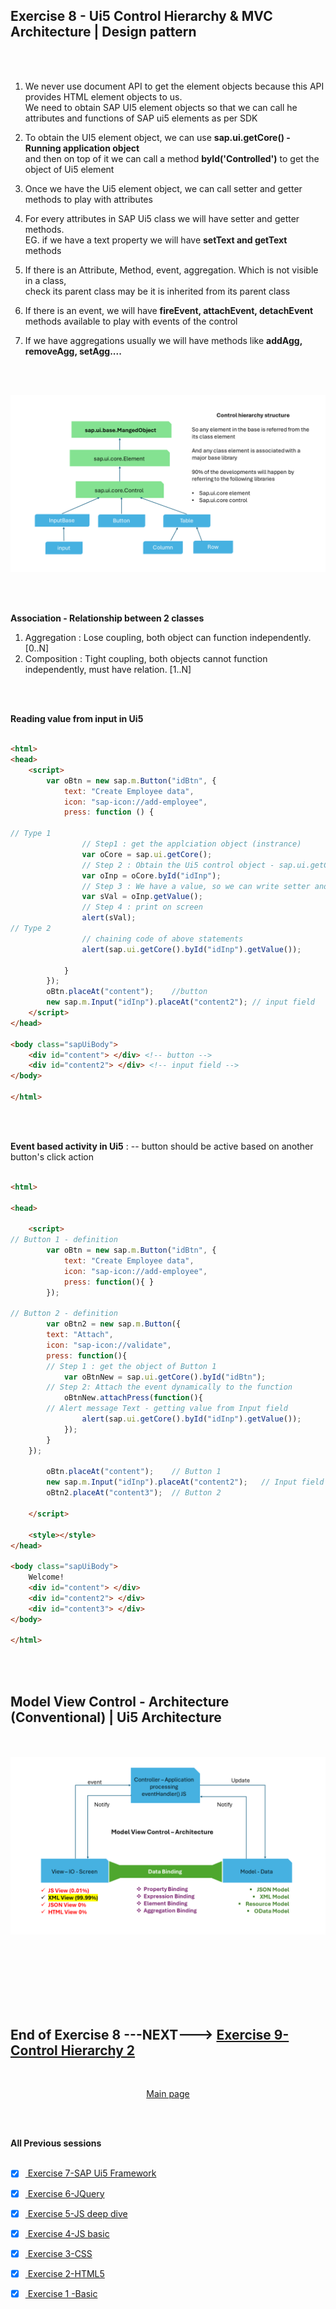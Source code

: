 ## Exercise 8 - Ui5 Control Hierarchy & MVC Architecture | Design pattern

</br></br>

1. We never use document API to get the element objects because this API provides HTML element objects to us.
</br> We need to obtain SAP UI5 element objects so that we can call he attributes and functions of SAP ui5 elements as per SDK

2. To obtain the UI5 element object, we can use **sap.ui.getCore() - Running application object**
 </br> and then on top of it we can call a method **byId('Controlled')** to get the object of Ui5 element

3. Once we have the Ui5 element object, we can call setter and getter methods to play with attributes

4. For every attributes in SAP Ui5 class we will have setter and getter methods. 
</br> EG. if we have a text property we will have **setText and getText** methods

5. If there is an Attribute, Method, event, aggregation. Which is not visible in a class, 
</br> check its parent class may be it is inherited from its parent class

6. If there is an event, we will have **fireEvent, attachEvent, detachEvent** methods available to play with events of the control

7. If we have aggregations usually we will have methods like **addAgg, removeAgg, setAgg....**

</br></br>


<img src="./files/Sap_ui5_control.png" >


</br></br>


**Association - Relationship between 2 classes**

1. Aggregation : Lose coupling, both object can function independently. [0..N]
2. Composition : Tight coupling, both objects cannot function independently, must have relation. [1..N]


</br></br>


**Reading value from input in Ui5**

```html

<html>
<head>
    <script>
        var oBtn = new sap.m.Button("idBtn", {
            text: "Create Employee data",
            icon: "sap-icon://add-employee",
            press: function () {

// Type 1 
                // Step1 : get the applciation object (instrance)
                var oCore = sap.ui.getCore();
                // Step 2 : Obtain the Ui5 control object - sap.ui.getCore().byid("idInp")
                var oInp = oCore.byId("idInp");
                // Step 3 : We have a value, so we can write setter and getter for same
                var sVal = oInp.getValue();
                // Step 4 : print on screen
                alert(sVal);
// Type 2 
                // chaining code of above statements
                alert(sap.ui.getCore().byId("idInp").getValue());

            }
        });
        oBtn.placeAt("content");    //button 
        new sap.m.Input("idInp").placeAt("content2"); // input field
    </script>
</head>

<body class="sapUiBody">
    <div id="content"> </div> <!-- button -->
    <div id="content2"> </div> <!-- input field -->
</body>

</html>

```

</br></br>


**Event based activity in Ui5** : -- button should be active based on another button's click action 

```html

<html>

<head>

    <script>
// Button 1 - definition        
        var oBtn = new sap.m.Button("idBtn", {
            text: "Create Employee data",
            icon: "sap-icon://add-employee",
            press: function(){ }
        });

// Button 2 - definition
        var oBtn2 = new sap.m.Button({
        text: "Attach",
        icon: "sap-icon://validate",
        press: function(){
        // Step 1 : get the object of Button 1
            var oBtnNew = sap.ui.getCore().byId("idBtn");
        // Step 2: Attach the event dynamically to the function
            oBtnNew.attachPress(function(){
        // Alert message Text - getting value from Input field                 
                alert(sap.ui.getCore().byId("idInp").getValue());    
            }); 
        }    
    });
       
        oBtn.placeAt("content");    // Button 1            
        new sap.m.Input("idInp").placeAt("content2");   // Input field
        oBtn2.placeAt("content3");  // Button 2

    </script>

    <style></style>
</head>

<body class="sapUiBody">
    Welcome!
    <div id="content"> </div>
    <div id="content2"> </div>
    <div id="content3"> </div>
</body>

</html>

```

</br></br>

## Model View Control - Architecture (Conventional) | Ui5 Architecture 
</br></br>
<img src="./files/mvc_ui5_DP.png" >





</br></br>
</br></br>
</br></br>

## End of Exercise 8 ---NEXT---> <a href="https://github.com/Octavius-Dante/Arthelais/tree/main/ex_9"> Exercise 9-Control Hierarchy 2</a>
</br>
<p align="center"> <a href="https://github.com/Octavius-Dante/Arthelais/tree/main"> Main page </a> </p>


</br></br>

**All Previous sessions**
</br></br>

<!-- - [x] <a href="https://github.com/Octavius-Dante/Arthelais/tree/main/ex_37"> Exercise 37-Deploy app to launchpad</a>
- [x] <a href="https://github.com/Octavius-Dante/Arthelais/tree/main/ex_36"> Exercise 36-WebIde and Git integration</a>
- [x] <a href="https://github.com/Octavius-Dante/Arthelais/tree/main/ex_35"> Exercise 35-POST, GET and DELETE from Fiori</a>
- [x] <a href="https://github.com/Octavius-Dante/Arthelais/tree/main/ex_34"> Exercise 34-GET and Connect</a>
- [x] <a href="https://github.com/Octavius-Dante/Arthelais/tree/main/ex_33"> Exercise 33-Fiori Project Connect Odata</a>
- [x] <a href="https://github.com/Octavius-Dante/Arthelais/tree/main/ex_32"> Exercise 32-Connectivity</a>
- [x] <a href="https://github.com/Octavius-Dante/Arthelais/tree/main/ex_31"> Exercise 31-Function Import and Images</a>
- [x] <a href="https://github.com/Octavius-Dante/Arthelais/tree/main/ex_30"> Exercise 30-implementing CRUD</a>
- [x] <a href="https://github.com/Octavius-Dante/Arthelais/tree/main/ex_29"> Exercise 29-Implementing GET</a>
- [x] <a href="https://github.com/Octavius-Dante/Arthelais/tree/main/ex_28"> Exercise 28-Create A Gateway Project</a>
- [x] <a href="https://github.com/Octavius-Dante/Arthelais/tree/main/ex_27"> Exercise 27-Odata GET</a>
- [x] <a href="https://github.com/Octavius-Dante/Arthelais/tree/main/ex_26"> Exercise 26-Fiori Deployments</a>
- [x] <a href="https://github.com/Octavius-Dante/Arthelais/tree/main/ex_25"> Exercise 25-Fragments Deep dive</a>
- [x] <a href="https://github.com/Octavius-Dante/Arthelais/tree/main/ex_24"> Exercise 24-Fragments</a>
- [x] <a href="https://github.com/Octavius-Dante/Arthelais/tree/main/ex_23"> Exercise 23-Icon Tab bar</a>
- [x] <a href="https://github.com/Octavius-Dante/Arthelais/tree/main/ex_22"> Exercise 22-Route matched Handlers</a>
- [x] <a href="https://github.com/Octavius-Dante/Arthelais/tree/main/ex_21"> Exercise 21-Router Basics</a>
- [x] <a href="https://github.com/Octavius-Dante/Arthelais/tree/main/ex_20"> Exercise 20-Filters on List mode</a>
- [x] <a href="https://github.com/Octavius-Dante/Arthelais/tree/main/ex_19"> Exercise 19-Manifest JSON</a>
- [x] <a href="https://github.com/Octavius-Dante/Arthelais/tree/main/ex_18"> Exercise 18-List Control</a>
- [x] <a href="https://github.com/Octavius-Dante/Arthelais/tree/main/ex_17"> Exercise 17-Fiori Lite app</a>
- [x] <a href="https://github.com/Octavius-Dante/Arthelais/tree/main/ex_16"> Exercise 16-Formatters </a>
- [x] <a href="https://github.com/Octavius-Dante/Arthelais/tree/main/ex_15"> Exercise 15-Element Binding</a>
- [x] <a href="https://github.com/Octavius-Dante/Arthelais/tree/main/ex_14"> Exercise 14-Table control</a>
- [x] <a href="https://github.com/Octavius-Dante/Arthelais/tree/main/ex_13"> Exercise 13-Expression Binding XML Model</a>
- [x] <a href="https://github.com/Octavius-Dante/Arthelais/tree/main/ex_12"> Exercise 12-Json Model Property Binding</a>
- [x] <a href="https://github.com/Octavius-Dante/Arthelais/tree/main/ex_11"> Exercise 11-Model Basics </a>
- [x] <a href="https://github.com/Octavius-Dante/Arthelais/tree/main/ex_10"> Exercise 10-XML Views </a>
- [x] <a href="https://github.com/Octavius-Dante/Arthelais/tree/main/ex_9"> Exercise 9-Internal Silence of Ui5</a>
- [x] <a href="https://github.com/Octavius-Dante/Arthelais/tree/main/ex_8"> Exercise 8-Ui5 Control Hierarchy </a> -->
- [x] <a href="https://github.com/Octavius-Dante/Arthelais/tree/main/ex_7"> Exercise 7-SAP Ui5 Framework </a>
- [x] <a href="https://github.com/Octavius-Dante/Arthelais/tree/main/ex_6"> Exercise 6-JQuery </a>
- [x] <a href="https://github.com/Octavius-Dante/Arthelais/tree/main/ex_5"> Exercise 5-JS deep dive </a>
- [x] <a href="https://github.com/Octavius-Dante/Arthelais/tree/main/ex_4"> Exercise 4-JS basic </a>
- [x] <a href="https://github.com/Octavius-Dante/Arthelais/tree/main/ex_3"> Exercise 3-CSS </a>
- [x] <a href="https://github.com/Octavius-Dante/Arthelais/tree/main/ex_2"> Exercise 2-HTML5</a>
- [x] <a href="https://github.com/Octavius-Dante/Arthelais/tree/main/ex_1"> Exercise 1 -Basic </a>


<!--

<details>
<summary> <b> ALL CODE CHANGES - TODAY SESSION </b> </summary>
</br>
</br>

</br>
</br>
<img src="./files/capmd12-96a.png" >
</br>
</br>
</details>

-->
